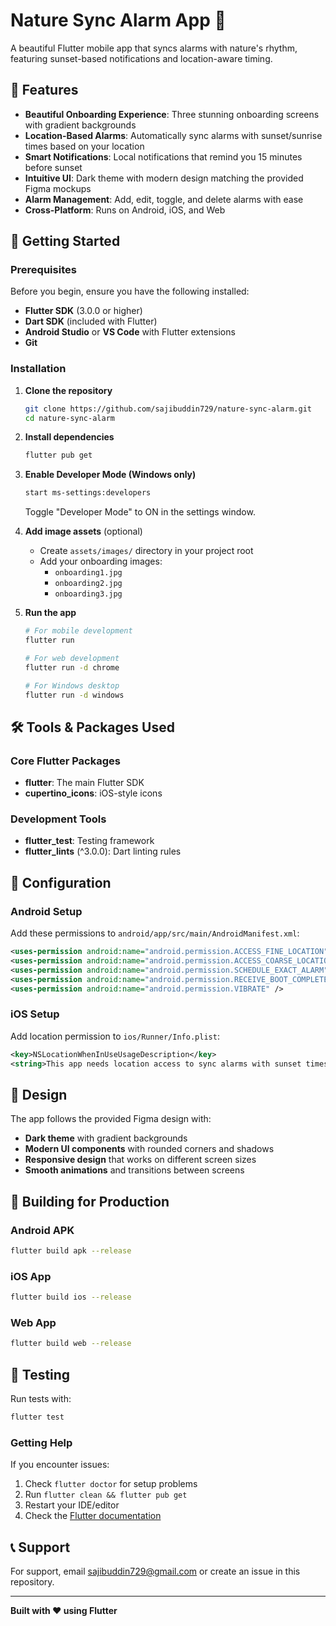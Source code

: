 # Nature Sync Alarm App 🌅

A beautiful Flutter mobile app that syncs alarms with nature's rhythm, featuring sunset-based notifications and location-aware timing.

## 📱 Features

- **Beautiful Onboarding Experience**: Three stunning onboarding screens with gradient backgrounds
- **Location-Based Alarms**: Automatically sync alarms with sunset/sunrise times based on your location
- **Smart Notifications**: Local notifications that remind you 15 minutes before sunset
- **Intuitive UI**: Dark theme with modern design matching the provided Figma mockups
- **Alarm Management**: Add, edit, toggle, and delete alarms with ease
- **Cross-Platform**: Runs on Android, iOS, and Web

## 🚀 Getting Started

### Prerequisites

Before you begin, ensure you have the following installed:

- **Flutter SDK** (3.0.0 or higher)
- **Dart SDK** (included with Flutter)
- **Android Studio** or **VS Code** with Flutter extensions
- **Git**

### Installation

1. **Clone the repository**
   ```bash
   git clone https://github.com/sajibuddin729/nature-sync-alarm.git
   cd nature-sync-alarm
   ```

2. **Install dependencies**
   ```bash
   flutter pub get
   ```

3. **Enable Developer Mode (Windows only)**
   ```bash
   start ms-settings:developers
   ```
   Toggle "Developer Mode" to ON in the settings window.

4. **Add image assets** (optional)
   - Create `assets/images/` directory in your project root
   - Add your onboarding images:
     - `onboarding1.jpg`
     - `onboarding2.jpg`
     - `onboarding3.jpg` 

5. **Run the app**
   ```bash
   # For mobile development
   flutter run
   
   # For web development
   flutter run -d chrome
   
   # For Windows desktop
   flutter run -d windows
   ```

## 🛠️ Tools & Packages Used

### Core Flutter Packages
- **flutter**: The main Flutter SDK
- **cupertino_icons**: iOS-style icons

### Development Tools
- **flutter_test**: Testing framework
- **flutter_lints** (^3.0.0): Dart linting rules


## 🔧 Configuration

### Android Setup

Add these permissions to `android/app/src/main/AndroidManifest.xml`:

```xml
<uses-permission android:name="android.permission.ACCESS_FINE_LOCATION" />
<uses-permission android:name="android.permission.ACCESS_COARSE_LOCATION" />
<uses-permission android:name="android.permission.SCHEDULE_EXACT_ALARM" />
<uses-permission android:name="android.permission.RECEIVE_BOOT_COMPLETED"/>
<uses-permission android:name="android.permission.VIBRATE" />
```

### iOS Setup

Add location permission to `ios/Runner/Info.plist`:

```xml
<key>NSLocationWhenInUseUsageDescription</key>
<string>This app needs location access to sync alarms with sunset times.</string>
```

## 🎨 Design

The app follows the provided Figma design with:
- **Dark theme** with gradient backgrounds
- **Modern UI components** with rounded corners and shadows
- **Responsive design** that works on different screen sizes
- **Smooth animations** and transitions between screens

## 🚀 Building for Production

### Android APK
```bash
flutter build apk --release
```

### iOS App
```bash
flutter build ios --release
```

### Web App
```bash
flutter build web --release
```

## 🧪 Testing

Run tests with:
```bash
flutter test
```

### Getting Help

If you encounter issues:
1. Check `flutter doctor` for setup problems
2. Run `flutter clean && flutter pub get`
3. Restart your IDE/editor
4. Check the [Flutter documentation](https://flutter.dev/docs)


## 📞 Support

For support, email sajibuddin729@gmail.com or create an issue in this repository.

---

**Built with ❤️ using Flutter**
```

